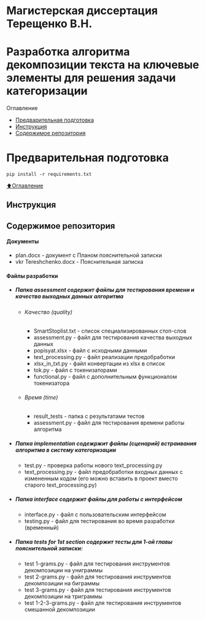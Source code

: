 # Магистерская диссертация Терещенко В.Н.
# Разработка алгоритма декомпозиции текста на ключевые элементы для решения задачи категоризации

Оглавление
+ [Предварительная подготовка](#Предварительная-подготовка)
+ [Инструкция](#Инструкция)
+ [Содержимое репозитория](#Содержимое-репозитория)

# Предварительная подготовка
```
pip install -r requirements.txt
```
[:arrow_up:Оглавление](#Оглавление)
## Инструкция

## <a name="Сontent"></a>      Содержимое репозитория
#### Документы
* plan.docx - документ с Планом пояснительной записки
* vkr Tereshchenko.docx - Пояснительная записка

#### Файлы разработки
+ ##### Папка assessment содержит файлы для тестирования времени и качества выходных данных алгоритма
  * ###### Качество (quality)
    * SmartStoplist.txt - список специализированных стоп-слов
    * assessment.py - файл для тестирования качества выходных данных
    * popisyat.xlsx - файл с исходными данными
    * text_processing.py - файл реализации предобработки
    * xlsx_in_txt.py - файл конвертации из xlsx в список
    * tok.py - файл с токенизаторами
    * functional.py - файл с дополнительным функционалом токенизатора
  * ###### Время (time)
    * result_tests - папка с результатами тестов
    * assessment.py - файл для тестирования времени работы алгоритма
+ ##### Папка implementation содежржит файлы (сценарий) встраивания алгоритма в систему категоризации
  * test.py - проверка работы нового text_processing.py
  * text_processing.py - файл предобработки входных данных с измененным кодом (его можно вставить в проект вместо старого text_processing.py)
+ ##### Папка interface содержит файлы для работы с интерфейсом
  * interface.py - файл с пользовательским интерфейсом
  * testing.py - файл для тестирования во время разработки (временный)
+ ##### Папка tests for 1st section содержит тесты для 1-ой главы пояснительной записки:
  * test 1-grams.py - файл для тестирования инструментов декомпозиции на униграммы
  * test 2-grams.py - файл для тестирования инструментов декомпозиции на биграммы
  * test 3-grams.py - файл для тестирования инструментов декомпозиции на триграммы
  * test 1-2-3-grams.py - файл для тестирования инструментов смешанной декомпозиции

